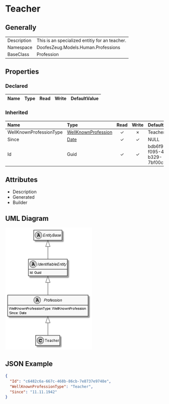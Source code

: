 ﻿# Teacher

## Generally

|||
|:-|:-|
|Description|This is an specialized entitiy for an teacher.|
|Namespace|DoofesZeug.Models.Human.Professions|
|BaseClass|Profession|

## Properties

### Declared

|Name|Type|Read|Write|DefaultValue|
|:---|:---|:--:|:---:|:-----------|

### Inherited

|Name|Type|Read|Write|DefaultValue|
|:---|:---|:--:|:---:|:-----------|
|WellKnownProfessionType|[WellKnownProfession](../../Enumerations/DoofesZeug.Models.Human.Professions/WellKnownProfession.md)|&#x2713;|&#x2717;|Teacher|
|Since|[Date](../../Models/DoofesZeug.Models.DateAndTime/Date.md)|&#x2713;|&#x2713;|NULL|
|Id|Guid|&#x2713;|&#x2713;|bdb6f92c-f095-4ca0-b329-7bf00c90e415|

## Attributes

- Description
- Generated
- Builder

## UML Diagram

![Teacher.png](./Teacher.png "Teacher")

## JSON Example

```json
{
  "Id": "c6482c6a-667c-468b-86cb-7e8737e9748e",
  "WellKnownProfessionType": "Teacher",
  "Since": "11.11.1942"
}
```

